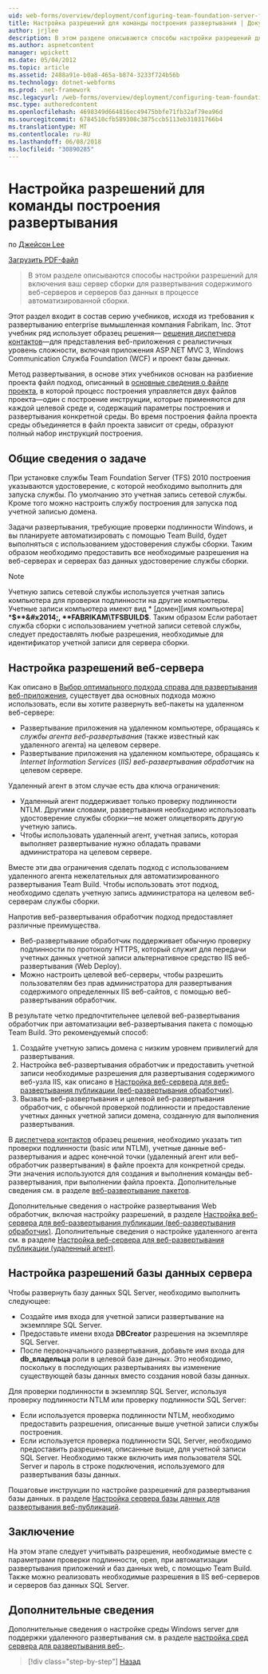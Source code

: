 ```yaml
---
uid: web-forms/overview/deployment/configuring-team-foundation-server-for-web-deployment/configuring-permissions-for-team-build-deployment
title: Настройка разрешений для команды построения развертывания | Документы Microsoft
author: jrjlee
description: В этом разделе описываются способы настройки разрешений для включения ваш сервер сборки для развертывания содержимого веб-серверов и серверов баз данных как часть автоматических b...
ms.author: aspnetcontent
manager: wpickett
ms.date: 05/04/2012
ms.topic: article
ms.assetid: 2488a91e-b0a8-465a-b874-3233f724b56b
ms.technology: dotnet-webforms
ms.prod: .net-framework
msc.legacyurl: /web-forms/overview/deployment/configuring-team-foundation-server-for-web-deployment/configuring-permissions-for-team-build-deployment
msc.type: authoredcontent
ms.openlocfilehash: 4698349d664816ec49475bbfe71fb32af79ea96d
ms.sourcegitcommit: 6784510cfb589308c3875ccb5113eb31031766b4
ms.translationtype: MT
ms.contentlocale: ru-RU
ms.lasthandoff: 06/08/2018
ms.locfileid: "30890285"
---
```

<a name="configuring-permissions-for-team-build-deployment"></a>Настройка разрешений для команды построения развертывания
====================
по [Джейсон Lee](https://github.com/jrjlee)

[Загрузить PDF-файл](https://msdnshared.blob.core.windows.net/media/MSDNBlogsFS/prod.evol.blogs.msdn.com/CommunityServer.Blogs.Components.WeblogFiles/00/00/00/63/56/8130.DeployingWebAppsInEnterpriseScenarios.pdf)

> В этом разделе описываются способы настройки разрешений для включения ваш сервер сборки для развертывания содержимого веб-серверов и серверов баз данных в процессе автоматизированной сборки.


Этот раздел входит в состав серию учебников, исходя из требования к развертыванию enterprise вымышленная компания Fabrikam, Inc. Этот учебник ряд использует образец решения&#x2014; [решения диспетчера контактов](../web-deployment-in-the-enterprise/the-contact-manager-solution.md)&#x2014;для представления веб-приложения с реалистичных уровень сложности, включая приложения ASP.NET MVC 3, Windows Communication Служба Foundation (WCF) и проект базы данных.

Метод развертывания, в основе этих учебников основан на разбиение проекта файл подход, описанный в [основные сведения о файле проекта](../web-deployment-in-the-enterprise/understanding-the-project-file.md), в которой процесс построения управляется двух файлов проекта&#x2014;один с построение инструкции, которые применяются для каждой целевой среде и, содержащий параметры построения и развертывания конкретной среды. Во время построения файла проекта среды объединяется в файл проекта зависит от среды, образуют полный набор инструкций построения.

## <a name="task-overview"></a>Общие сведения о задаче

При установке службы Team Foundation Server (TFS) 2010 построения указываются удостоверение, с которой необходимо выполнить для запуска службы. По умолчанию это учетная запись сетевой службы. Кроме того можно настроить службу построения для запуска под учетной записью домена.

Задачи развертывания, требующие проверки подлинности Windows, и вы планируете автоматизировать с помощью Team Build, будет выполняться с использованием удостоверения службы сборки. Таким образом необходимо предоставить все необходимые разрешения на веб-серверах и серверах баз данных удостоверение службы сборки.

> [!NOTE]
> Учетную запись сетевой службы используется учетная запись компьютера для проверки подлинности на другие компьютеры. Учетные записи компьютера имеют вид * [домен]\[имя компьютера] ***$**&#x2014;, **FABRIKAM\TFSBUILD$**. Таким образом Если работает служба сборки с использованием учетной записи сетевой службы, следует предоставлять любые разрешения, необходимые для идентификатор учетной записи для сервера сборки.


## <a name="configuring-web-server-permissions"></a>Настройка разрешений веб-сервера

Как описано в [Выбор оптимального подхода справа для развертывания веб-приложения](../configuring-server-environments-for-web-deployment/choosing-the-right-approach-to-web-deployment.md), существует два основных подхода можно использовать, если вы хотите развернуть веб-пакеты на удаленном веб-сервере:

- Развертывание приложения на удаленном компьютере, обращаясь к *службы агента веб-развертывания* (также известный как удаленного агента) на целевом сервере.
- Развертывание приложения на удаленном компьютере, обращаясь к *Internet Information Services* (*IIS) веб-развертывания обработчик* на целевом сервере.

Удаленный агент в этом случае есть два ключа ограничения:

- Удаленный агент поддерживает только проверку подлинности NTLM. Другими словами, развертывания необходимо использовать удостоверение службы сборки&#x2014;не может олицетворять другую учетную запись.
- Чтобы использовать удаленный агент, учетная запись, которая выполняет развертывание нужно обладать правами администратора на целевом сервере.

Вместе эти два ограничения сделать подход с использованием удаленного агента нежелательных для автоматизированного развертывания Team Build. Чтобы использовать этот подход, необходимо сделать учетную запись администратора на целевом веб-серверам службы сборки.

Напротив веб-развертывания обработчик подход предоставляет различные преимущества.

- Веб-развертывание обработчик поддерживает обычную проверку подлинности по протоколу HTTPS, который служит для передачи учетных данных учетной записи альтернативное средство IIS веб-развертывания (Web Deploy).
- Можно настроить целевой веб-серверы, чтобы разрешить пользователям без прав администратора для развертывания содержимого определенных IIS веб-сайтов, с помощью веб-развертывания обработчик.

В результате четко предпочтительнее целевой веб-развертывания обработчик при автоматизации веб-развертывания пакета с помощью Team Build. Это рекомендуемый способ:

1. Создайте учетную запись домена с низким уровнем привилегий для развертывания.
2. Настройка веб-развертывания обработчик и предоставить учетной записи необходимые разрешения для развертывания содержимого веб-узла IIS, как описано в [Настройка веб-сервера для веб-развертывания публикации (веб-развертывания обработчик)](../configuring-server-environments-for-web-deployment/configuring-a-web-server-for-web-deploy-publishing-web-deploy-handler.md).
3. Вызвать веб-развертывания и целевой веб-развертывания обработчик, с обычной проверкой подлинности и предоставление учетных данных учетной записи домена, созданную для выполнения развертывания.

В [диспетчера контактов](../web-deployment-in-the-enterprise/the-contact-manager-solution.md) образец решения, необходимо указать тип проверки подлинности (basic или NTLM), учетные данные веб-развертывания и адрес конечной точки (удаленный агент или веб-обработчик развертывания) в файле проекта для конкретной среды. Эти значения используются для создания и выполнения команды веб-развертывания, при выполнении файла проекта. Дополнительные сведения см. в разделе [веб-развертывание пакетов](../web-deployment-in-the-enterprise/deploying-web-packages.md).

Дополнительные сведения о настройке развертывания Web обработчик, включая настройку разрешений, в разделе [Настройка веб-сервера для веб-развертывания публикации (веб-развертывания обработчик)](../configuring-server-environments-for-web-deployment/configuring-a-web-server-for-web-deploy-publishing-web-deploy-handler.md). Дополнительные сведения о настройке удаленного агента см. в разделе [Настройка веб-сервера для веб-развертывания публикации (удаленный агент)](../configuring-server-environments-for-web-deployment/configuring-a-web-server-for-web-deploy-publishing-remote-agent.md).

## <a name="configuring-database-server-permissions"></a>Настройка разрешений базы данных сервера

Чтобы развернуть базу данных SQL Server, необходимо выполнить следующее:

- Создайте имя входа для учетной записи развертывание на экземпляре SQL Server.
- Предоставьте имени входа **DBCreator** разрешения на экземпляре SQL Server.
- После первоначального развертывания, добавьте имя входа для **db\_владельца** роли в целевой базе данных. Это необходимо, поскольку в последующих развертываниях вы изменение существующей базы данных вместо создания новой базы данных.

Для проверки подлинности в экземпляр SQL Server, используя проверку подлинности NTLM или проверку подлинности SQL Server:

- Если используется проверка подлинности NTLM, необходимо предоставить разрешения, описанные выше учетной записи службы построения.
- Если используется проверка подлинности SQL Server, необходимо предоставить разрешения, описанные выше, для учетной записи SQL Server. Необходимо также включить имя пользователя SQL Server и пароль в строке подключения, используемого для развертывания базы данных.

Пошаговые инструкции по настройке разрешений для развертывания базы данных. в разделе [Настройка сервера базы данных для развертывания веб-публикаций](../configuring-server-environments-for-web-deployment/configuring-a-database-server-for-web-deploy-publishing.md).

## <a name="conclusion"></a>Заключение

На этом этапе следует учитывать разрешения, необходимые вместе с параметрами проверки подлинности, open, при автоматизации развертывания приложений и баз данных web, с помощью Team Build. Также можно реализовать необходимые разрешения в IIS веб-серверов и серверов баз данных SQL Server.

## <a name="further-reading"></a>Дополнительные сведения

Дополнительные сведения о настройке среды Windows server для поддержки удаленного развертывания см. в разделе [настройка сред сервера для развертывания веб-](../configuring-server-environments-for-web-deployment/configuring-server-environments-for-web-deployment.md).

> [!div class="step-by-step"]
> [Назад](deploying-a-specific-build.md)
